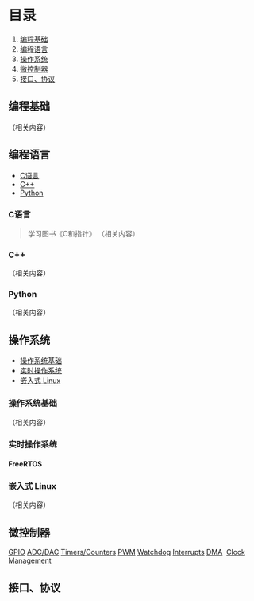 # 目录
1. [编程基础](##编程基础)
2. [编程语言](##编程语言)
3. [操作系统](##操作系统)
4. [微控制器](##微控制器)    
5. [接口、协议](##接口、协议)

## 编程基础
（相关内容）

## 编程语言
- [C语言](###C语言)
- [C++](###C++)
- [Python](###Python)  

### C语言
> 学习图书《C和指针》
（相关内容）
### C++                                                                                          
（相关内容）
### Python
（相关内容）

## 操作系统
- [操作系统基础](###操作系统基础)
- [实时操作系统](###实时操作系统)
- [嵌入式 Linux](#嵌入式-Linux)

### 操作系统基础
（相关内容）
### 实时操作系统
#### FreeRTOS

### 嵌入式 Linux
（相关内容）

## 微控制器
[GPIO](###GPIO)
[ADC/DAC](###ADC/DAC)
[Timers/Counters](###Timers/Counters)
[PWM](###PWM)
[Watchdog](###Watchdog)
[Interrupts](###Interrupts)
[DMA](###DMA)  
[Clock Management](#Clock-Management)



## 接口、协议
###






  